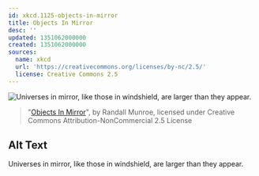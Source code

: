 ```yaml
---
id: xkcd.1125-objects-in-mirror
title: Objects In Mirror
desc: ''
updated: 1351062000000
created: 1351062000000
sources:
  name: xkcd
  url: 'https://creativecommons.org/licenses/by-nc/2.5/'
  license: Creative Commons 2.5
---
```

![Universes in mirror, like those in windshield, are larger than they appear.](https://imgs.xkcd.com/comics/objects_in_mirror.png)
> "[Objects In Mirror](https://xkcd.com/1125/)", by Randall Munroe, licensed under Creative Commons Attribution-NonCommercial 2.5 License

## Alt Text
Universes in mirror, like those in windshield, are larger than they appear.
